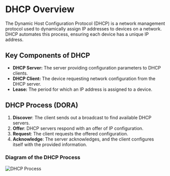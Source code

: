 # DHCP Overview

The Dynamic Host Configuration Protocol (DHCP) is a network management protocol used to dynamically assign IP addresses to devices on a network. DHCP automates this process, ensuring each device has a unique IP address.

## Key Components of DHCP
- **DHCP Server:** The server providing configuration parameters to DHCP clients.
- **DHCP Client:** The device requesting network configuration from the DHCP server.
- **Lease:** The period for which an IP address is assigned to a device.

## DHCP Process (DORA)
1. **Discover**: The client sends out a broadcast to find available DHCP servers.
2. **Offer**: DHCP servers respond with an offer of IP configuration.
3. **Request**: The client requests the offered configuration.
4. **Acknowledge**: The server acknowledges, and the client configures itself with the provided information.

### Diagram of the DHCP Process
![DHCP Process](../images/dhcp_process.png)
